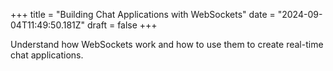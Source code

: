 +++
title = "Building Chat Applications with WebSockets"
date = "2024-09-04T11:49:50.181Z"
draft = false
+++

Understand how WebSockets work and how to use them to create real-time chat applications.
        
